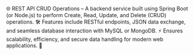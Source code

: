 🌐 REST API CRUD Operations – A backend service built using Spring Boot (or Node.js) to perform Create, Read, Update, and Delete (CRUD) operations.
🛠️ Features include RESTful endpoints, JSON data exchange, and seamless database interaction with MySQL or MongoDB.
⚡ Ensures scalability, efficiency, and secure data handling for modern web applications. 🚀
